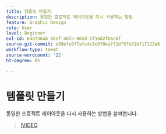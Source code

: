 ```yaml
---
title: 템플릿 만들기
description: 동일한 프로젝트 레이아웃을 다시 사용하는 방법
feature: Graphic Design
role: User
level: Beginner
exl-id: 64d758ab-85ef-46fa-865d-1f18d2fb4c6f
source-git-commit: e39efe0f7afc4e3e970ea7f2df57b51bf17123a6
workflow-type: tm+mt
source-wordcount: '22'
ht-degree: 0%

---
```


# 템플릿 만들기

동일한 프로젝트 레이아웃을 다시 사용하는 방법을 살펴봅니다.

>[!VIDEO](https://video.tv.adobe.com/v/3420208?quality=12&learn=on&hidetitle=true)
